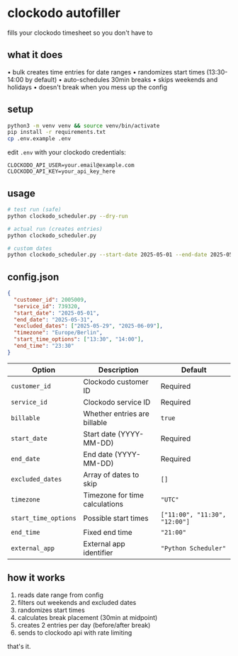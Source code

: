 # clockodo autofiller

fills your clockodo timesheet so you don't have to

## what it does

• bulk creates time entries for date ranges
• randomizes start times (13:30-14:00 by default)
• auto-schedules 30min breaks
• skips weekends and holidays
• doesn't break when you mess up the config

## setup

```bash
python3 -m venv venv && source venv/bin/activate
pip install -r requirements.txt
cp .env.example .env
```

edit `.env` with your clockodo credentials:
```
CLOCKODO_API_USER=your.email@example.com
CLOCKODO_API_KEY=your_api_key_here
```

## usage

```bash
# test run (safe)
python clockodo_scheduler.py --dry-run

# actual run (creates entries)
python clockodo_scheduler.py

# custom dates
python clockodo_scheduler.py --start-date 2025-05-01 --end-date 2025-05-31
```

## config.json

```json
{
  "customer_id": 2005009,
  "service_id": 739320,
  "start_date": "2025-05-01",
  "end_date": "2025-05-31",
  "excluded_dates": ["2025-05-29", "2025-06-09"],
  "timezone": "Europe/Berlin",
  "start_time_options": ["13:30", "14:00"],
  "end_time": "23:30"
}
```

| Option | Description | Default |
|--------|-------------|---------|
| `customer_id` | Clockodo customer ID | Required |
| `service_id` | Clockodo service ID | Required |
| `billable` | Whether entries are billable | `true` |
| `start_date` | Start date (YYYY-MM-DD) | Required |
| `end_date` | End date (YYYY-MM-DD) | Required |
| `excluded_dates` | Array of dates to skip | `[]` |
| `timezone` | Timezone for time calculations | `"UTC"` |
| `start_time_options` | Possible start times | `["11:00", "11:30", "12:00"]` |
| `end_time` | Fixed end time | `"21:00"` |
| `external_app` | External app identifier | `"Python Scheduler"` |


## how it works

1. reads date range from config
2. filters out weekends and excluded dates
3. randomizes start times
4. calculates break placement (30min at midpoint)
5. creates 2 entries per day (before/after break)
6. sends to clockodo api with rate limiting

that's it.